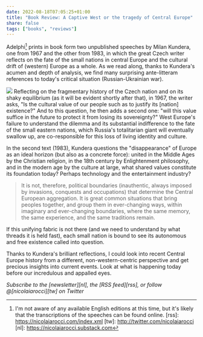 ```yaml
---
date: 2022-08-18T07:05:25+01:00
title: "Book Review: A Captive West or the tragedy of Central Europe"
share: false
tags: ["books", "reviews"]
---
```

Adelphi[^1] prints in book form two unpublished speeches by Milan Kundera, one from
1967 and the other from 1983, in which the great Czech writer reflects on the
fate of the small nations in central Europe and the cultural drift of (western)
Europe as a whole. As we read along, thanks to Kundera's acumen and depth of
analysis, we find many surprising ante-litteram references to today's critical
situation (Russian-Ukrainian war).

![](/images/a-captive-west.jpg#right)
Reflecting on the fragmentary history of the Czech nation and on its shaky
equilibrium (as it will be evident shortly after that), in 1967, the writer
asks, "Is the cultural value of our people such as to justify its [nation]
existence?" And to this question, he then adds a second one: "will this value
suffice in the future to protect it from losing its sovereignty?" West Europe's
failure to understand the dilemma and its substantial indifference to the fate
of the small eastern nations, which Russia's totalitarian giant will eventually
swallow up, are co-responsible for this loss of living identity and culture.

In the second text (1983), Kundera questions the "disappearance" of Europe as
an ideal horizon (but also as a concrete force): united in the Middle Ages by
the Christian religion, in the 18th century by Enlightenment philosophy, and in
the modern age by the culture at large, what shared values constitute its
foundation today? Perhaps technology and the entertainment industry?

> It is not, therefore, political boundaries (inauthentic, always imposed by
> invasions, conquests and occupations) that determine the Central European
> aggregation. It is great common situations that bring peoples together, and
> group them in ever-changing ways, within imaginary and ever-changing
> boundaries, where the same memory, the same experience, and the same
> traditions remain.

If this unifying fabric is not there (and we need to understand by what threads
it is held fast), each small nation is bound to see its autonomous and free
existence called into question. 

Thanks to Kundera's brilliant reflections, I could look into recent Central
Europe history from a different, non-western-centric perspective and get
precious insights into current events. Look at what is happening
today before our incredulous and appalled eyes. 

*Subscribe to the [newsletter][nl], the [RSS feed][rss], or follow @[nicolaiarocci][tw] on Twitter*

 [^1]: I'm not aware of any available English editions at this time, but it's likely that the transcriptions of the speeches can be found online.
 [rss]: https://nicolaiarocci.com/index.xml
 [tw]: http://twitter.com/nicolaiarocci
 [nl]: https://nicolaiarocci.substack.com
